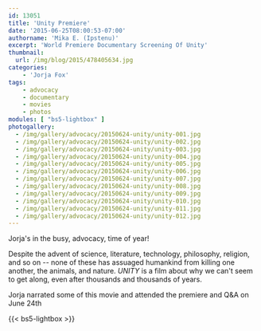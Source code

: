 ```yaml
---
id: 13051
title: 'Unity Premiere'
date: '2015-06-25T08:00:53-07:00'
authorname: 'Mika E. (Ipstenu)'
excerpt: 'World Premiere Documentary Screening Of Unity'
thumbnail:
  url: /img/blog/2015/478405634.jpg
categories:
    - 'Jorja Fox'
tags:
    - advocacy
    - documentary
    - movies
    - photos
modules: [ "bs5-lightbox" ]
photogallery:
  - /img/gallery/advocacy/20150624-unity/unity-001.jpg
  - /img/gallery/advocacy/20150624-unity/unity-002.jpg
  - /img/gallery/advocacy/20150624-unity/unity-003.jpg
  - /img/gallery/advocacy/20150624-unity/unity-004.jpg
  - /img/gallery/advocacy/20150624-unity/unity-005.jpg
  - /img/gallery/advocacy/20150624-unity/unity-006.jpg
  - /img/gallery/advocacy/20150624-unity/unity-007.jpg
  - /img/gallery/advocacy/20150624-unity/unity-008.jpg
  - /img/gallery/advocacy/20150624-unity/unity-009.jpg
  - /img/gallery/advocacy/20150624-unity/unity-010.jpg
  - /img/gallery/advocacy/20150624-unity/unity-011.jpg
  - /img/gallery/advocacy/20150624-unity/unity-012.jpg
---
```


Jorja's in the busy, advocacy, time of year!

Despite the advent of science, literature, technology, philosophy, religion, and so on -- none of these has assuaged humankind from killing one another, the animals, and nature. _UNITY_ is a film about why we can't seem to get along, even after thousands and thousands of years.

Jorja narrated some of this movie and attended the premiere and Q&A on June 24th

{{< bs5-lightbox >}}
